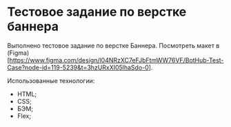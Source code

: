 # Тестовое задание по верстке баннера

Выполнено тестовое задание по верстке Баннера. Посмотреть макет в (Figma) [https://www.figma.com/design/l04NRzXC7eFJbFtmWW76VF/BotHub-Test-Case?node-id=119-5239&t=3hzURxXI05lhaSdo-0].

Использованные технологии:

 - HTML;
 - CSS;
 - БЭМ;
 - Flex;